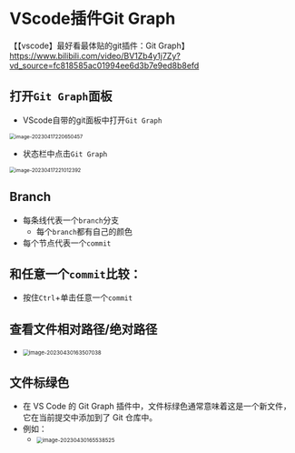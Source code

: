 # VScode插件Git Graph

【【vscode】最好看最体贴的git插件：Git Graph】https://www.bilibili.com/video/BV1Zb4y1j7Zy?vd_source=fc818585ac01994ee6d3b7e9ed8b8efd



## 打开`Git Graph`面板

* VScode自带的git面板中打开`Git Graph`

<img src="https://cvp.oss-cn-shanghai.aliyuncs.com/picgo/202304172206602.png" alt="image-20230417220650457" style="zoom: 63%;" />

* 状态栏中点击`Git Graph`

<img src="https://cvp.oss-cn-shanghai.aliyuncs.com/picgo/202304172210444.png" alt="image-20230417221012392" style="zoom:63%;" />

## Branch

* 每条线代表一个`branch`分支
  * 每个`branch`都有自己的颜色
* 每个节点代表一个`commit`



## 和任意一个`commit`比较：

* 按住`Ctrl`+单击任意一个`commit`



## 查看文件相对路径/绝对路径

* <img src="https://cvp.oss-cn-shanghai.aliyuncs.com/picgo/202304301635109.png" alt="image-20230430163507038" style="zoom: 67%;" />



## 文件标绿色

* 在 VS Code 的 Git Graph 插件中，文件标绿色通常意味着这是一个新文件，它在当前提交中添加到了 Git 仓库中。
* 例如：
  * <img src="https://cvp.oss-cn-shanghai.aliyuncs.com/picgo/202304301655575.png" alt="image-20230430165538525" style="zoom: 67%;" />
